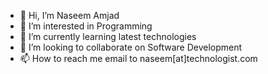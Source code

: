 - 👋 Hi, I’m Naseem Amjad
- 👀 I’m interested in Programming
- 🌱 I’m currently learning latest technologies
- 💞️ I’m looking to collaborate on Software Development
- 📫 How to reach me email to naseem[at]technologist.com

<!---
naseem1amjad/naseem1amjad is a ✨ special ✨ repository because its `README.md` (this file) appears on your GitHub profile.
You can click the Preview link to take a look at your changes.
--->
